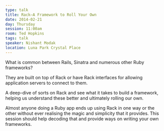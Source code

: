 ```yaml
---
type: talk
title: Rack—A Framework to Roll Your Own
date: 2014-02-21
day: Thursday
session: 11:00am
room: Ted Hopkins
tags: talk
speaker: Nishant Modak
location: Luna Park Crystal Place
---
```


What is common between Rails, Sinatra and numerous other Ruby frameworks?

They are built on top of Rack or have Rack interfaces for allowing application servers to connect to them.

A deep-dive of sorts on Rack and see what it takes to build a framework, helping us understand these better and ultimately rolling our own.

Almost anyone doing a Ruby app ends up using Rack in one way or the other without ever realising the magic and simplicity that it provides. This session should help decoding that and provide ways on writing your own frameworks.
